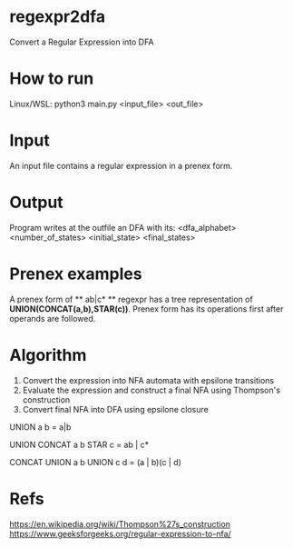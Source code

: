 # regexpr2dfa
Convert a Regular Expression into DFA

# How to run
Linux/WSL: python3 main.py <input_file> <out_file>

# Input
An input file contains a regular expression in a prenex form.


# Output
Program writes at the outfile an DFA with its:
<dfa_alphabet>
<number_of_states>
<initial_state>
<final_states>
<transitions>
  
# Prenex examples
A prenex form of ** ab|c* ** regexpr has a tree representation of **UNION(CONCAT(a,b),STAR(c))**.
Prenex form has its operations first after operands are followed.

# Algorithm
  1. Convert the expression into NFA automata with epsilone transitions
  2. Evaluate the expression and construct a final NFA using Thompson's construction
  3. Convert final NFA into DFA using epsilone closure
  
UNION a b = a|b
  
UNION CONCAT a b STAR c = ab | c*
  
CONCAT UNION a b UNION c d = (a | b)(c | d)
  
  

# Refs
https://en.wikipedia.org/wiki/Thompson%27s_construction
https://www.geeksforgeeks.org/regular-expression-to-nfa/



